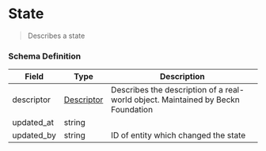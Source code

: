 State
===
>Describes a state

### Schema Definition

|**Field**|**Type**|**Description**|
|---------|--------|---------------|
|descriptor|[Descriptor](/Core/01_Transaction%20Layer%20Specification/Latest/Schema%20Reference/descriptor)|Describes the description of a real-world object. Maintained by Beckn Foundation
|updated_at|string|
|updated_by|string|ID of entity which changed the state
